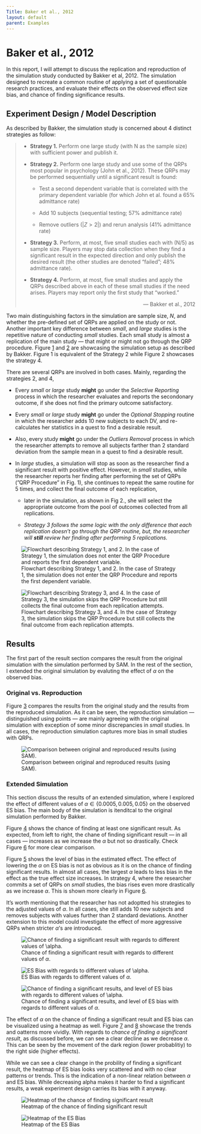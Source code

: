 ```yaml
---
Title: Baker et al., 2012
layout: default
parent: Examples
---
```


Baker et al., 2012
====================

In this report, I will attempt to discuss the replication and
reproduction of the simulation study conducted by Bakker et al, 2012.
The simulation designed to recreate a common routine of applying a set
of questionable research practices, and evaluate their effects on the
observed effect size bias, and chance of finding significance results.

Experiment Design / Model Description
-------------------------------------

As described by Bakker, the simulation study is concerned about 4
distinct strategies as follow:

> - **Strategy 1.** Perform one large study (with N as the sample size)
>     with sufficient power and publish it.
> 
> - **Strategy 2.** Perform one large study and use some of the QRPs
>     most popular in psychology (John et al., 2012). These QRPs may be
>     performed sequentially until a significant result is found:
> 
>     - Test a second dependent variable that is correlated with the
>         primary dependent variable (for which John et al. found a 65%
>         admittance rate)
> 
>     - Add 10 subjects (sequential testing; 57% admittance rate)
> 
>     - Remove outliers (\|*Z* &gt; 2\|) and rerun analysis (41%
>         admittance rate)
> 
> - **Strategy 3.** Perform, at most, five small studies each with (N/5)
>     as sample size. Players may stop data collection when they find a
>     significant result in the expected direction and only publish the
>     desired result (the other studies are denoted “failed”; 48%
>     admittance rate).
> 
> - **Strategy 4.** Perform, at most, five small studies and apply the
>     QRPs described above in each of these small studies if the need
>     arises. Players may report only the first study that “worked.”
> 
> <p style="text-align:right">  — Bakker et al., 2012</p>

Two main distinguishing factors in the simulation are sample size, *N*,
and whether the pre-defined set of QRPs are applied on the study or not.
Another important key difference between *small*, and *large* studies is
the repetitive nature of conducting *small* studies. Each small study is
almost a replication of the main study — that might or might not go
through the QRP procedure.
Figure <a href="#fig:qrp_large" data-reference-type="ref" data-reference="fig:qrp_large">1</a>
and
<a href="#fig:qrp_small" data-reference-type="ref" data-reference="fig:qrp_small">2</a>
are showcasing the simulation setup as described by Bakker. Figure 1 is
equivalent of the Strategy 2 while Figure 2 showcases the strategy 4.

There are several QRPs are involved in both cases. Mainly, regarding the
strategies 2, and 4,

- Every *small* or *large* study **might** go under the *Selective
    Reporting* process in which the researcher evaluates and reports the
    secondonary outcome, if she does not find the primary outcome
    satisfactory.

- Every *small* or *large* study **might** go under the *Optional
    Stopping* routine in which the researcher adds 10 new subjects to
    each DV, and re-calculates her statistics in a quest to find a
    desirable result.

- Also, every study **might** go under the *Outliers Removal* process
    in which the researcher attempts to remove all subjects farther than
    2 standard deviation from the sample mean in a quest to find a
    desirable result.

- In *large* studies, a simulation will stop as soon as the researcher
    find a significant result with positive effect. However, in *small*
    studies, while the researcher reports her finding after performing
    the set of QRPs (”QRP Procedure” in Fig. 1), she continues to repeat
    the same routine for 5 times, and collect the final outcome of each
    replication,

    - later in the simulation, as shown in Fig 2., she will select the
        appropriate outcome from the pool of outcomes collected from all
        replications.

    - *Strategy 3 follows the same logic with the only difference that
        each replication doesn’t go through the QRP routine, but, the
        researcher will **still** review her finding after performing 5
        replications.*

<figure>
<img src="/figures/baker_2012/Marjan_2012_QRP_Large.png" id="fig:qrp_large" alt="Flowchart describing Strategy 1, and 2. In the case of Strategy 1, the simulation does not enter the QRP Procedure and reports the first dependent variable." /><figcaption aria-hidden="true">Flowchart describing Strategy 1, and 2. In the case of Strategy 1, the simulation does not enter the QRP Procedure and reports the first dependent variable.</figcaption>
</figure>

<figure>
<img src="/figures/baker_2012/Marjan_2012_QRP_Small.png" id="fig:qrp_small" alt="Flowchart describing Strategy 3, and 4. In the case of Strategy 3, the simulation skips the QRP Procedure but still collects the final outcome from each replication attempts." /><figcaption aria-hidden="true">Flowchart describing Strategy 3, and 4. In the case of Strategy 3, the simulation skips the QRP Procedure but still collects the final outcome from each replication attempts.</figcaption>
</figure>

Results
-------

The first part of the result section compares the result from the
original simulation with the simulation performed by SAM. In the rest of
the section, I extended the original simulation by evaluting the effect
of *α* on the observed bias.

### Original vs. Reproduction

Figure <a href="#fig:original_vs_reproduced" data-reference-type="ref" data-reference="fig:original_vs_reproduced">3</a>
compares the results from the original study and the results from the
reproduced simulation. As it can be seen, the reproduction simulation —
distinguished using points — are mainly agreeing with the original
simulation with exception of some minor discrepancies in *small*
studies. In all cases, the reproduction simulation captures more bias in
small studies with QRPs.

<figure>
<img src="/figures/baker_2012/Marjan et al 2012 - Reproduction vs. Original - Comparison.png" id="fig:original_vs_reproduced" alt="Comparison between original and reproduced results (using SAM)." /><figcaption aria-hidden="true">Comparison between original and reproduced results (using SAM).</figcaption>
</figure>

### Extended Simulation

This section discuss the results of an extended simulation, where I
explored the effect of different values of *α* ∈ {0.0005, 0.005, 0.05}
on the observed ES bias. The main body of the simulation is itenditcal
to the original simulation performed by Bakker.

Figure <a href="#fig:extended_sim_proportion_plot" data-reference-type="ref" data-reference="fig:extended_sim_proportion_plot">4</a>
shows the chance of finding at least one significant result. As
expected, from left to right, the chane of finding significant result —
in all cases — increases as we increase the *α* but not so drastically.
Check
Figure <a href="#fig:extended_sim_proportion_vs_bias" data-reference-type="ref" data-reference="fig:extended_sim_proportion_vs_bias">6</a>
for more clear comparison.

Figure <a href="#fig:extended_sim_bias_plot" data-reference-type="ref" data-reference="fig:extended_sim_bias_plot">5</a>
shows the level of bias in the estimated effect. The effect of lowering
the *α* on ES bias is not as obvious as it is on the chance of finding
significant results. In almost all cases, the largest *α* leads to less
bias in the effect as the true effect size increases. In strategy 4,
where the researcher commits a set of QRPs on *small* studies, the bias
rises even more drastically as we increase *α*. This is shown more
clearly in
Figure <a href="#fig:extended_sim_proportion_vs_bias" data-reference-type="ref" data-reference="fig:extended_sim_proportion_vs_bias">6</a>.

It’s worth mentioning that the researcher has not adoptted his
strategies to the adjusted values of *α*. In all cases, she still adds
10 new subjects and removes subjects with values further than 2 standard
deviations. Another extension to this model could investigate the effect
of more aggressive QRPs when stricter *α*’s are introduced.

<figure>
<img src="/figures/baker_2012/Marjan et al 2012 - QRP - noQRP - Extended - Proportion Plot.png" id="fig:extended_sim_proportion_plot" alt="Chance of finding a significant result with regards to different values of \alpha." /><figcaption aria-hidden="true">Chance of finding a significant result with regards to different values of <span class="math inline"><em>α</em></span>.</figcaption>
</figure>

<figure>
<img src="/figures/baker_2012/Marjan et al 2012 - QRP - noQRP - Extended - ES Bias.png" id="fig:extended_sim_bias_plot" alt="ES Bias with regards to different values of \alpha." /><figcaption aria-hidden="true">ES Bias with regards to different values of <span class="math inline"><em>α</em></span>.</figcaption>
</figure>

<figure>
<img src="/figures/baker_2012/Marjan et al 2012 - Extended - Proportion vs Bias.png" id="fig:extended_sim_proportion_vs_bias" alt="Chance of finding a significant results, and level of ES bias with regards to different values of \alpha." /><figcaption aria-hidden="true">Chance of finding a significant results, and level of ES bias with regards to different values of <span class="math inline"><em>α</em></span>.</figcaption>
</figure>

The effect of *α* on the chance of finding a significant result and ES
bias can be visualized using a heatmap as well.
Figure <a href="#fig:extended_sim_heatmap_prop" data-reference-type="ref" data-reference="fig:extended_sim_heatmap_prop">7</a>
and
<a href="#fig:extended_sim_heatmap_bias" data-reference-type="ref" data-reference="fig:extended_sim_heatmap_bias">8</a>
showcase the trends and oatterns more vividly. With regards to *chance
of finding a significant result*, as discussed before, we can see a
clear decline as we decrease *α*. This can be seen by the movement of
the dark region (lower probablitiy) to the right side (higher effects).

While we can see a clear change in the probility of finding a
significant result, the heatmap of ES bias looks very scattered and with
no clear patterns or trends. This is the indication of a non-linear
relation between *α* and ES bias. While decreasing alpha makes it harder
to find a significant results, a weak experiment design carries its bias
with it anyway.

<figure>
<img src="/figures/baker_2012/Marjan et al 2012 - QRP - noQRP - Extended - Proportion Plot - Heatmap.png" id="fig:extended_sim_heatmap_prop" alt="Heatmap of the chance of finding significant result" /><figcaption aria-hidden="true">Heatmap of the chance of finding significant result</figcaption>
</figure>

<figure>
<img src="/figures/baker_2012/Marjan et al 2012 - QRP - noQRP - Extended - ES Bias - Heatmap.png" id="fig:extended_sim_heatmap_bias" alt="Heatmap of the ES Bias" /><figcaption aria-hidden="true">Heatmap of the ES Bias</figcaption>
</figure>
